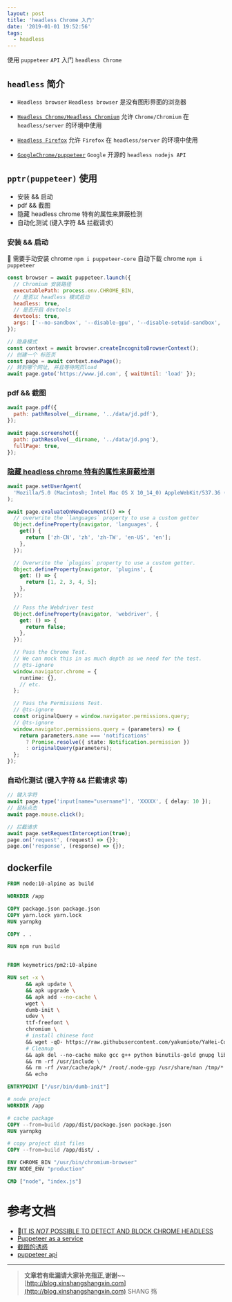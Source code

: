 ```yaml
---
layout: post
title: 'headless Chrome 入门'
date: '2019-01-01 19:52:56'
tags:
  - headless
---
```


使用 `puppeteer` `API` 入门 `headless Chrome`

<!-- more -->

## `headless` 简介

- `Headless browser`
  `Headless browser` 是没有图形界面的浏览器

- [`Headless Chrome/Headless Chromium`](https://chromium.googlesource.com/chromium/src/+/lkgr/headless/README.md)
  允许 `Chrome/Chromium` 在 `headless/server` 的环境中使用

- [`Headless Firefox`](https://developer.mozilla.org/en-US/docs/Mozilla/Firefox/Headless_mode)
  允许 `Firefox` 在 `headless/server` 的环境中使用

- [`GoogleChrome/puppeteer`](https://github.com/GoogleChrome/puppeteer)
  `Google` 开源的 `headless nodejs API`

## `pptr(puppeteer)` 使用

- 安装 && 启动
- pdf && 截图
- 隐藏 headless chrome 特有的属性来屏蔽检测
- 自动化测试 (键入字符 && 拦截请求)

### 安装 && 启动

 需要手动安装 chrome
`npm i puppeteer-core`
自动下载 chrome
`npm i puppeteer`

```js
const browser = await puppeteer.launch({
  // Chromium 安装路径
  executablePath: process.env.CHROME_BIN,
  // 是否以 headless 模式启动
  headless: true,
  // 是否开启 devtools
  devtools: true,
  args: ['--no-sandbox', '--disable-gpu', '--disable-setuid-sandbox', '--disable-dev-shm-usage'],
});

// 隐身模式
const context = await browser.createIncognitoBrowserContext();
// 创建一个 标签页
const page = await context.newPage();
// 转到哪个网址, 并且等待网页load
await page.goto('https://www.jd.com', { waitUntil: 'load' });
```

### pdf && 截图

```js
await page.pdf({
  path: pathResolve(__dirname, '../data/jd.pdf'),
});
```

```js
await page.screenshot({
  path: pathResolve(__dirname, '../data/jd.png'),
  fullPage: true,
});
```

### [隐藏 headless chrome 特有的属性来屏蔽检测](https://intoli.com/blog/not-possible-to-block-chrome-headless/)

```ts
await page.setUserAgent(
  'Mozilla/5.0 (Macintosh; Intel Mac OS X 10_14_0) AppleWebKit/537.36 (KHTML, like Gecko) Chrome/71.0.3578.98 Safari/537.36'
);

await page.evaluateOnNewDocument(() => {
  // overwrite the `languages` property to use a custom getter
  Object.defineProperty(navigator, 'languages', {
    get() {
      return ['zh-CN', 'zh', 'zh-TW', 'en-US', 'en'];
    },
  });

  // Overwrite the `plugins` property to use a custom getter.
  Object.defineProperty(navigator, 'plugins', {
    get: () => {
      return [1, 2, 3, 4, 5];
    },
  });

  // Pass the Webdriver test
  Object.defineProperty(navigator, 'webdriver', {
    get: () => {
      return false;
    },
  });

  // Pass the Chrome Test.
  // We can mock this in as much depth as we need for the test.
  // @ts-ignore
  window.navigator.chrome = {
    runtime: {},
    // etc.
  };

  // Pass the Permissions Test.
  // @ts-ignore
  const originalQuery = window.navigator.permissions.query;
  // @ts-ignore
  window.navigator.permissions.query = (parameters) => {
    return parameters.name === 'notifications'
      ? Promise.resolve({ state: Notification.permission })
      : originalQuery(parameters);
  };
});
```

### 自动化测试 (键入字符 && 拦截请求 等)

```ts
// 键入字符
await page.type('input[name="username"]', 'XXXXX', { delay: 10 });
// 鼠标点击
await page.mouse.click();

// 拦截请求
await page.setRequestInterception(true);
page.on('request', (request) => {});
page.on('response', (response) => {});
```

## dockerfile

```dockerfile
FROM node:10-alpine as build

WORKDIR /app

COPY package.json package.json
COPY yarn.lock yarn.lock
RUN yarnpkg

COPY . .

RUN npm run build


FROM keymetrics/pm2:10-alpine

RUN set -x \
      && apk update \
      && apk upgrade \
      && apk add --no-cache \
      wget \
      dumb-init \
      udev \
      ttf-freefont \
      chromium \
      # install chinese font
      && wget -qO- https://raw.githubusercontent.com/yakumioto/YaHei-Consolas-Hybrid-1.12/master/install.sh | sh \
      # Cleanup
      && apk del --no-cache make gcc g++ python binutils-gold gnupg libstdc++ \
      && rm -rf /usr/include \
      && rm -rf /var/cache/apk/* /root/.node-gyp /usr/share/man /tmp/* \
      && echo

ENTRYPOINT ["/usr/bin/dumb-init"]

# node project
WORKDIR /app

# cache package
COPY --from=build /app/dist/package.json package.json
RUN yarnpkg

# copy project dist files
COPY --from=build /app/dist/ .

ENV CHROME_BIN "/usr/bin/chromium-browser"
ENV NODE_ENV "production"

CMD ["node", "index.js"]
```

# 参考文档

- [IT IS _NOT_ POSSIBLE TO DETECT AND BLOCK CHROME HEADLESS](https://intoli.com/blog/not-possible-to-block-chrome-headless/)
- [Puppeteer as a service](https://pptraas.com/)
- [截图的诱惑](https://juejin.im/post/5bbc96785188255c72286403)
- [puppeteer api](https://github.com/GoogleChrome/puppeteer/blob/v1.11.0/docs/api.md)

---

> **文章若有纰漏请大家补充指正,谢谢~~**
> [http://blog.xinshangshangxin.com](http://blog.xinshangshangxin.com) SHANG 殇
